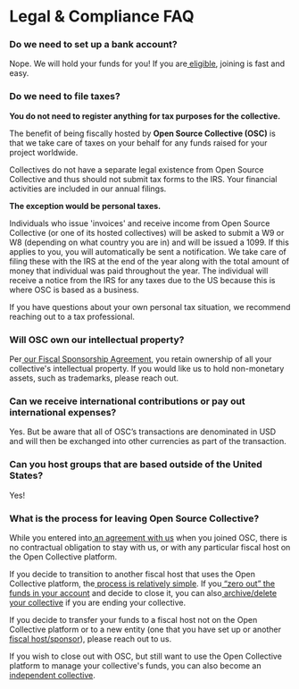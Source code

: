 # Legal & Compliance FAQ

### Do we need to set up a bank account?

Nope. We will hold your funds for you! If you are[ eligible](https://docs.oscollective.org/getting-started/acceptance-criteria), joining is fast and easy.

### Do we need to file taxes?&#x20;

**You do not need to register anything for tax purposes for the collective.**&#x20;

The benefit of being fiscally hosted by **Open Source Collective (OSC)** is that we take care of taxes on your behalf for any funds raised for your project worldwide.&#x20;

Collectives do not have a separate legal existence from Open Source Collective and thus should not submit tax forms to the IRS. Your financial activities are included in our annual filings.

**The exception would be personal taxes.**

Individuals who issue 'invoices' and receive income from Open Source Collective (or one of its hosted collectives) will be asked to submit a W9 or W8 (depending on what country you are in) and will be issued a 1099. If this applies to you, you will automatically be sent a notification. We take care of filing these with the IRS at the end of the year along with the total amount of money that individual was paid throughout the year. The individual will receive a notice from the IRS for any taxes due to the US because this is where OSC is based as a business.

If you have questions about your own personal tax situation, we recommend reaching out to a tax professional.

### Will OSC own our intellectual property?

Per[ our Fiscal Sponsorship Agreement,](https://docs.oscollective.org/legal/terms-of-fiscal-sponsorship) you retain ownership of all your collective's intellectual property. If you would like us to hold non-monetary assets, such as trademarks, please reach out.

### Can we receive international contributions or pay out international expenses?

Yes. But be aware that all of OSC’s transactions are denominated in USD and will then be exchanged into other currencies as part of the transaction.

### Can you host groups that are based outside of the United States?

Yes!

### What is the process for leaving Open Source Collective?

While you entered into[ an agreement with us](https://docs.oscollective.org/legal/terms-of-fiscal-sponsorship) when you joined OSC, there is no contractual obligation to stay with us, or with any particular fiscal host on the Open Collective platform.

If you decide to transition to another fiscal host that uses the Open Collective platform, the[ process is relatively simple](https://docs.opencollective.com/help/collectives/change-fiscal-host). If you[ “zero out” the funds in your account](https://docs.opencollective.com/help/collectives/zero-collective-balance) and decide to close it, you can also[ archive/delete your collective](https://docs.opencollective.com/help/collectives/closing-a-collective) if you are ending your collective.

If you decide to transfer your funds to a fiscal host not on the Open Collective platform or to a new entity (one that you have set up or another[ fiscal host/sponsor](https://docs.oscollective.org/what-we-offer/fiscal-hosting)), please reach out to us.

If you wish to close out with OSC, but still want to use the Open Collective platform to manage your collective's funds, you can also become an[ independent collective](https://docs.opencollective.com/help/independent-collectives/about-independent-collectives).
